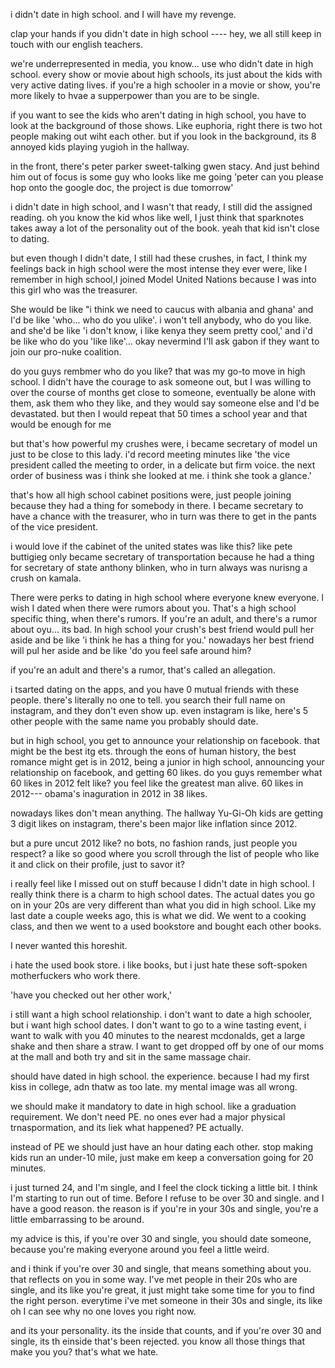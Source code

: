 i didn't date in high school. and I will have my revenge.

clap your hands if you didn't date in high school ---- hey, we all still keep in touch with our english teachers.

we're underrepresented in media, you know... use who didn't date in high school. every show or movie about high schools, its just about the kids with very active dating lives. if you're a high schooler in a movie or show, you're more likely to hvae a supperpower than you are to be single. 

if you want to see the kids who aren't dating in high school, you have to look at the background of those shows. Like euphoria, right there is two hot people making out wiht each other. but if you look in the background, its 8 annoyed kids playing yugioh in the hallway.

in the front, there's peter parker sweet-talking gwen stacy. And just behind him out of focus is some guy who looks like me going 'peter can you please hop onto the google doc, the project is due tomorrow'

i didn't date in high school, and I wasn't that ready, I still did the assigned reading. oh you know the kid whos like well, I just think that sparknotes takes away a lot of the personality out of the book. yeah that kid isn't close to dating. 

but even though I didn't date, I still had these crushes, in fact, I think my feelings back in high school were the most intense they ever were, like I remember in high school,I joined Model United Nations because I was into this girl who was the treasurer.

She would be like "i think we need to caucus with albania and ghana' and I'd be like 'who... who do you ulike'. i won't tell anybody, who do you like. and she'd be like 'i don't know, i like kenya they seem pretty cool,' and i'd be like who do you 'like like'... okay nevermind I'll ask gabon if they want to join our pro-nuke coalition. 

do you guys rembmer who do you like?
that was my go-to move in high school. I didn't have the courage to ask someone out, but I was willing to over the course of months get close to someone, eventually be alone with them, ask them who they like, and they would say someone else and I'd be devastated. but then I would repeat that 50 times a school year and that would be enough for me

but that's how powerful my crushes were, i became secretary of model un just to be close to this lady. i'd record meeting minutes like 'the vice president called the meeting to order, in a delicate but firm voice. the next order of business was i think she looked at me. i think she took a glance.'

that's how all high school cabinet positions were, just people joining because they had a thing for somebody in there. I became secretary to have a chance with the treasurer, who in turn was there to get in the pants of the vice president.

i would love if the cabinet of the united states was like this? like pete buttigieg only became secretary of transportation because he had a thing for secretary of state anthony blinken, who in turn always was nurisng a crush on kamala. 

There were perks to dating in high school where everyone knew everyone. l wish I dated when there were rumors about you. That's a high school specific thing, when there's rumors. If you're an adult, and there's a rumor about oyu... its bad. 
In high school your crush's best friend would pull her aside and be like 'i think he has a thing for you.' nowadays her best friend will pul her aside and be like 'do you feel safe around him?

if you're an adult and there's a rumor, that's called an allegation.

i tsarted dating on the apps, and you have 0 mutual friends with these people. there's literally no one to tell. you search their full name on instagram, and they don't even show up. even instagram is like, here's 5 other people with the same name you probably should date.

but in high school, you get to announce your relationship on facebook. that might be the best itg ets. through the eons of human history, the best romance might get is in 2012, being a junior in high school, announcing your relationship on facebook, and getting 60 likes. do you guys remember what 60 likes in 2012 felt like? you feel like the greatest man alive. 60 likes in 2012--- obama's inaguration in 2012 in 38 likes.

nowadays likes don't mean anything. The hallway Yu-Gi-Oh kids are getting 3 digit likes on instagram, there's been major like inflation since 2012.

but a pure uncut 2012 like? no bots, no fashion rands, just people you respect? a like so good where you scroll through the list of people who like it and click on their profile, just to savor it?

i really feel like I missed out on stuff because I didn't date in high school. I really think there is a charm to high school dates. The actual dates you go on in your 20s are very different than what you did in high school. Like my last date a couple weeks ago, this is what we did. We went to a cooking class, and then we went to a used bookstore and bought each other books.

I never wanted this horeshit. 

i hate the used book store. i like books, but i just hate these soft-spoken motherfuckers who work there. 

'have you checked out her other work,'

i still want a high school relationship. i don't want to date a high schooler, but i want high school dates. I don't want to go to a wine tasting event, i want to walk with you 40 minutes to the nearest mcdonalds, get a large shake and then share a straw. I want to get dropped off by one of our moms at the mall and both try and sit in the same massage chair. 




 should have dated in high school. the experience. because I had my first kiss in college, adn thatw as too late. my mental image was all wrong. 

we should make it mandatory to date in high school. like a graduation requirement. We don't need PE. no ones ever had a major physical trnaspormation, and its liek what happened? PE actually. 

instead of PE we should just have an hour dating each other. stop making kids run an under-10 mile, just make em keep a conversation going for 20 minutes. 







i just turned 24, and I'm single, and I feel the clock ticking a little bit. I think I'm starting to run out of time. Before I refuse to be over 30 and single. and I have a good reason. the reason is if you're in your 30s and single, you're a little embarrassing to be around.


my advice is this, if you're over 30 and single, you should date someone, because you're making everyone around you feel a little weird. 

and i think if you're over 30 and single, that means something about you. that reflects on you in some way. I've met people in their 20s who are single, and its like you're great, it just might take some time for you to find the right person. everytime i've met someone in their 30s and single, its like oh I can see why no one loves you right now. 

and its your personality. its the inside that counts, and if you're over 30 and single, its th einside that's been rejected. you know all those things that make you you? that's what we hate. 

